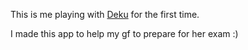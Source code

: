 This is me playing with [Deku](https://github.com/dekujs/deku) for the first time.

I made this app to help my gf to prepare for her exam :)